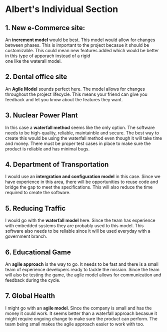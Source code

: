 # Albert's Individual Section  

## 1. New e-Commerce site:  

An **increment model** would be best. This model would allow for changes between phases.
This is important to the project becasue it should be customizable. This could mean 
new features added which would be better in this type of apporach instead of a rigid  
one like the waterall model.

## 2. Dental office site

An **Agile Model** sounds perfect here. The model allows for changes throughout the project
lifecycle. This means your friend can give you feedback and let you know about the 
features they want. 

## 3. Nuclear Power Plant

In this case a **waterfall method** seems like the only option. The software needs to be
 high-quality, reliable, maintainble and secure. The best way to create this would be
 using the waterfall method even though it will take time and money. There must be
 proper test cases in place to make sure the product is reliable and has minimal bugs.

## 4. Department of Transportation

I would use an **intergration and configuration model** in this case. Since we have 
experience in this area, there will be opportunities to reuse code and bridge the gap
to meet the specifications. This will also reduce the time required to create the
software.

## 5. Reducing Traffic

I would go with the **waterfall model** here. Since the team has experience with embedded
systems they are probably used to this model. This software also needs to be reliable
since it will be used everyday with a government branch. 

## 6. Educational Game

An **agile approach** is the way to go. It needs to be fast and there is a small team of
experience developers ready to tackle the mission. Since the team will also be testing 
the game, the agile model allows for communication and feedback during the cycle.

## 7. Global Health

I might go with an **agile model**. Since the company is small and has the money it could
work. It seems better than a waterfall approach becasue it might require ongoing change
to make sure the product can perform. The team being small makes the agile approach 
easier to work with too.
